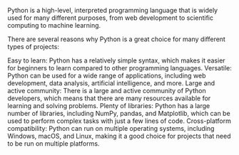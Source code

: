 Python is a high-level, interpreted programming language that is widely used for many different purposes, from web development to scientific computing to machine learning.



There are several reasons why Python is a great choice for many different types of projects:

Easy to learn: Python has a relatively simple syntax, which makes it easier for beginners to learn compared to other programming languages.
Versatile: Python can be used for a wide range of applications, including web development, data analysis, artificial intelligence, and more.
Large and active community: There is a large and active community of Python developers, which means that there are many resources available for learning and solving problems.
Plenty of libraries: Python has a large number of libraries, including NumPy, pandas, and Matplotlib, which can be used to perform complex tasks with just a few lines of code.
Cross-platform compatibility: Python can run on multiple operating systems, including Windows, macOS, and Linux, making it a good choice for projects that need to be run on multiple platforms.